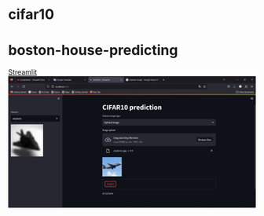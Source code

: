 # cifar10
# boston-house-predicting
[Streamlit](https://freckledme-cifar10-streamlit-7fpz30.streamlit.app/)
![Screenshot](image/deploy.png)